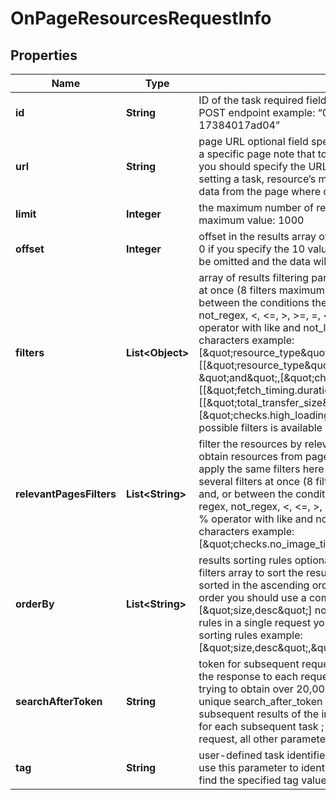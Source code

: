 

# OnPageResourcesRequestInfo


## Properties

| Name | Type | Description | Notes |
|------------ | ------------- | ------------- | -------------|
|**id** | **String** | ID of the task required field you can get this ID in the response of the Task POST endpoint example: “07131248-1535-0216-1000-17384017ad04” |  [optional] |
|**url** | **String** | page URL optional field specify this field if you want to get the resources for a specific page note that to obtain resource’s meta from a particular URL, you should specify the URL in this field; if you do not indicate a url when setting a task, resource’s meta in the results will be returned based on the data from the page where our crawler first saw the resource |  [optional] |
|**limit** | **Integer** | the maximum number of returned resources optional field default value: 100 maximum value: 1000 |  [optional] |
|**offset** | **Integer** | offset in the results array of returned resources optional field default value: 0 if you specify the 10 value, the first ten resources in the results array will be omitted and the data will be provided for the successive resources |  [optional] |
|**filters** | **List&lt;Object&gt;** | array of results filtering parameters optional field you can add several filters at once (8 filters maximum) you should set a logical operator and, or between the conditions the following operators are supported: regex, not_regex, &lt;, &lt;&#x3D;, &gt;, &gt;&#x3D;, &#x3D;, &lt;&gt;, in, not_in, like, not_like you can use the % operator with like and not_like to match any string of zero or more characters example: [\&quot;resource_type\&quot;,\&quot;&#x3D;\&quot;,\&quot;stylesheet\&quot;] [[\&quot;resource_type\&quot;,\&quot;&#x3D;\&quot;,\&quot;image\&quot;], \&quot;and\&quot;,[\&quot;checks.is_https\&quot;,\&quot;&#x3D;\&quot;,false]] [[\&quot;fetch_timing.duration_time\&quot;,\&quot;&gt;\&quot;,1],\&quot;and\&quot;,[[\&quot;total_transfer_size\&quot;,\&quot;&gt;\&quot;,100],\&quot;or\&quot;,[\&quot;checks.high_loading_time\&quot;,\&quot;&#x3D;\&quot;,true]]] The full list of possible filters is available by this link. |  [optional] |
|**relevantPagesFilters** | **List&lt;String&gt;** | filter the resources by relevant pages optional field you can use this field to obtain resources from pages matching to the defined parameters you can apply the same filters here as available for the pages endpoint you can add several filters at once (8 filters maximum) you should set a logical operator and, or between the conditions the following operators are supported: regex, not_regex, &lt;, &lt;&#x3D;, &gt;, &gt;&#x3D;, &#x3D;, &lt;&gt;, in, not_in, like, not_like you can use the % operator with like and not_like to match any string of zero or more characters example: [\&quot;checks.no_image_title\&quot;,\&quot;&#x3D;\&quot;,true] |  [optional] |
|**orderBy** | **List&lt;String&gt;** | results sorting rules optional field you can use the same values as in the filters array to sort the results possible sorting types: asc – results will be sorted in the ascending order desc – results will be sorted in the descending order you should use a comma to set up a sorting type example: [\&quot;size,desc\&quot;] note that you can set no more than three sorting rules in a single request you should use a comma to separate several sorting rules example: [\&quot;size,desc\&quot;,\&quot;fetch_timing.fetch_end,desc\&quot;] |  [optional] |
|**searchAfterToken** | **String** | token for subsequent requests optional field provided in the identical filed of the response to each request; use this parameter to avoid timeouts while trying to obtain over 20,000 results in a single request; by specifying the unique search_after_token value from the response array, you will get the subsequent results of the initial task; search_after_token values are unique for each subsequent task ; Note: if the search_after_token is specified in the request, all other parameters should be identical to the previous request |  [optional] |
|**tag** | **String** | user-defined task identifier optional field the character limit is 255 you can use this parameter to identify the task and match it with the result you will find the specified tag value in the data object of the response |  [optional] |



